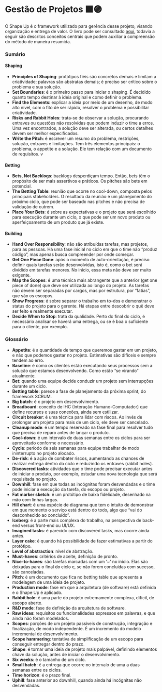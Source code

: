 # Gestão de Projetos 🟪🟣
O Shape Up é o framework utilizado para gerência desse projeto, visando organização e entrega de valor. O livro pode ser consultado [aqui](https://basecamp.com/shapeup), todavia a seguir são descritos conceitos centrais que podem auxiliar a compreensão do método de maneira resumida.

### Sumário
#### Shaping
- **Principles of Shaping**: protótipos fiéis são concretos demais e limitam a criatividade; palavras são abstratas demais; é preciso ser crítico sobre o problema e sua solução. 
- **Set Boundaries**: é o primeiro passo para iniciar o shaping. É decidido quanto tempo destinar à ideia original e como definir o problema.
- **Find the Elements**: explicar a ideia por meio de um desenho, de modo alto nível, com o fito de ser rápido, resolver o problema e possibilitar criatividade.
- **Risks and Rabbit Holes**: trata-se de observar a solução, procurando entraves ou questões não resolvidas que podem induzir o time a erros. Uma vez encontrados, a solução deve ser alterada, ou certos detalhes devem ser melhor especificados.
- **Write the Pitch**: é escrever um resumo do problema, restrições, solução, entraves e limitações. Tem três elementos principais: o problema, o appetite e a solução. Ele tem relação com um documento de requisitos.
v
#### Betting
- **Bets, Not Backlogs**: backlogs desperdiçam tempo. Então, bets têm o propósito de ser mais assertivos e práticos. Os pitches são bets em potencial. 
- **The Betting Table**: reunião que ocorre no cool-down, composta pelos principais stakeholders. O resultado da reunião é um planejamento do próximo ciclo, que pode ser baseado nas pitches e não precisa de validação de outrem.
- **Place Your Bets**: é sobre as expectativas e o projeto que será escolhido para execução durante um ciclo, o que pode ser um novo produto ou aperfeiçoamento de um produto que já existe. 

#### Building
- **Hand Over Responsibility**: não são atribuídas tarefas, mas projetos, para as pessoas. Há uma fase inicial no ciclo em que o time não “produz código”, mas apenas busca compreender por onde começar.
- **Get One Piece Done**: após o momento de auto-orientação, é preciso definir quais tarefas serão desenvolvidas, isto é, como o bet será dividido em tarefas menores. No início, essa meta não deve ser muito exigente. 
- **Map the Scopes**: é uma técnica mais abrangente que a anterior (get one piece of done) que deve ser utilizada ao longo do projeto. As tarefas não devem ser separadas por cargos, mas por estrutura, por “fatias”, que são os escopos.
- **Show Progress**: é sobre separar o trabalho em to-dos e demonstrar o status do projeto para o gerente. Há etapas entre descobrir o quê deve ser feito e realmente executar.
- **Decide When to Stop**: trata da qualidade. Perto do final do ciclo, é necessário analisar se haverá uma entrega, ou se é boa o suficiente para o cliente, por exemplo.

### Glossário
- **Appetite**: é a quantidade de tempo que queremos gastar em um projeto, e não que podemos gastar no projeto. Estimativas são difíceis e sempre tendem ao erro.
- **Baseline**: é como os clientes estão executando seus processos sem a solução que estamos desenvolvendo. Como estão “se virando” atualmente.
- **Bet**: quando uma equipe decide conduzir um projeto sem interrupções durante um ciclo.
- **Betting table**: parece a fase de planejamento da próxima sprint, do framework SCRUM.
- **Big batch**: é o projeto em desenvolvimento.
- **Breadboard**: conceito de IHC (Interação Humano-Computador) que define recursos e suas conexões, ainda sem estilizar.
- **Circuit breaker**: é uma técnica para lidar com riscos. Ao invés de prolongar um projeto para mais de um ciclo, ele deve ser cancelado.
- **Cleanup mode**: é um tempo reservado na fase final para resolver tudo que precisa de reparo antes de lançar o produto.
- **Cool-down**: é um intervalo de duas semanas entre os ciclos para ser aproveitado conforme o necessário.
- **Cycle**: período de seis semanas para equipe trabalhar de modo ininterrupto no projeto alocado.
- **De-risk**: é a ação de combater riscos, aumentando as chances de realizar entrega dentro do ciclo e reduzindo os entraves (rabbit holes).
- **Discovered tasks**: atividades que o time pode precisar executar antes de iniciar o produto, por exemplo, estudar uma nova tecnologia que será requisitada no projeto.
- **Downhill**: fase em que todas as incógnitas foram desvendadas e o time pode iniciar a execução da tarefa, do escopo ou projeto.
- **Fat marker sketch**: é um protótipo de baixa fidelidade, desenhado na mão com linhas largas.
- **Hill chart**: é uma espécie de diagrama que tem o intuito de demonstrar em que momento o serviço está dentro do todo, algo que “vai do desconhecido ao concluído”.
- **Iceberg**: é a parte mais complexa do trabalho, na perspectiva de back-end versus front-end ou UI/UX.
- **Imagined tasks**: é parecido com discovered tasks, mas ocorre ainda antes.
- **Layer cake**: é quando há possibilidade de fazer estimativas a partir do protótipo.
- **Level of abstraction**: nível de abstração.
- **Must-haves**: critérios de aceite, definição de pronto.
- **Nice-to-haves**: são tarefas marcadas com um ‘~’ no início. Elas são deixadas para o final do ciclo e, se não forem concluídas com sucesso, são canceladas.
- **Pitch**: é um documento que fica no betting table que apresenta a modelagem de uma ideia de projeto.
- **Production mode**: fase em que a arquitetura (de software) está definida e o Shape Up é aplicado.
- **Rabbit hole**: é uma parte do projeto extremamente complexa, difícil, de escopo aberto.
- **R&D mode**: fase de definição da arquitetura de software.
- **Raw ideas**: requisitos ou funcionalidades expressos em palavras, e que ainda não foram modelados.
- **Scopes**: porções de um projeto passíveis de construção, integração e finalização, de modo independente. É um incremento do modelo incremental de desenvolvimento.
- **Scope hammering**: tentativa de simplificação de um escopo para conseguir entregar dentro do prazo.
- **Shape**: é tornar uma ideia de projeto mais palpável, definindo elementos chave da solução, antes de iniciar o desenvolvimento.
- **Six weeks**: é o tamanho de um ciclo.
- **Small batch**: é a entrega que ocorre no intervalo de uma a duas semanas entre os ciclos.
- **Time horizon**: é o prazo final.
- **Uphill**: fase anterior ao downhill, quando ainda há incógnitas não desvendadas.
